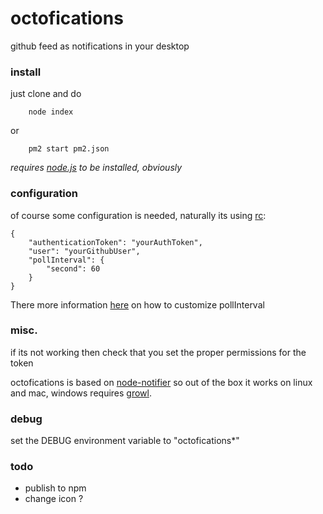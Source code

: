 # octofications
github feed as notifications in your desktop
### install
just clone and do
```
	node index
```
or

```
	pm2 start pm2.json
```
_requires [node.js](http://nodejs.org) to be installed, obviously_
### configuration
of course some configuration is needed, naturally its using [rc](https://github.com/dominictarr/rc): 
```
{
	"authenticationToken": "yourAuthToken",
	"user": "yourGithubUser",
	"pollInterval": {
		"second": 60
	}	
}
```
There more information [here](https://github.com/kessler/tempus-fugit#the-interval-object) on how to customize pollInterval  
### misc.
if its not working then check that you set the proper permissions for the token

octofications is based on [node-notifier](https://github.com/mikaelbr/node-notifier) so out of the box it works on linux and mac, windows requires [growl](http://growl.info/).

### debug

set the DEBUG environment variable to "octofications*"

### todo
- publish to npm
- change icon ?